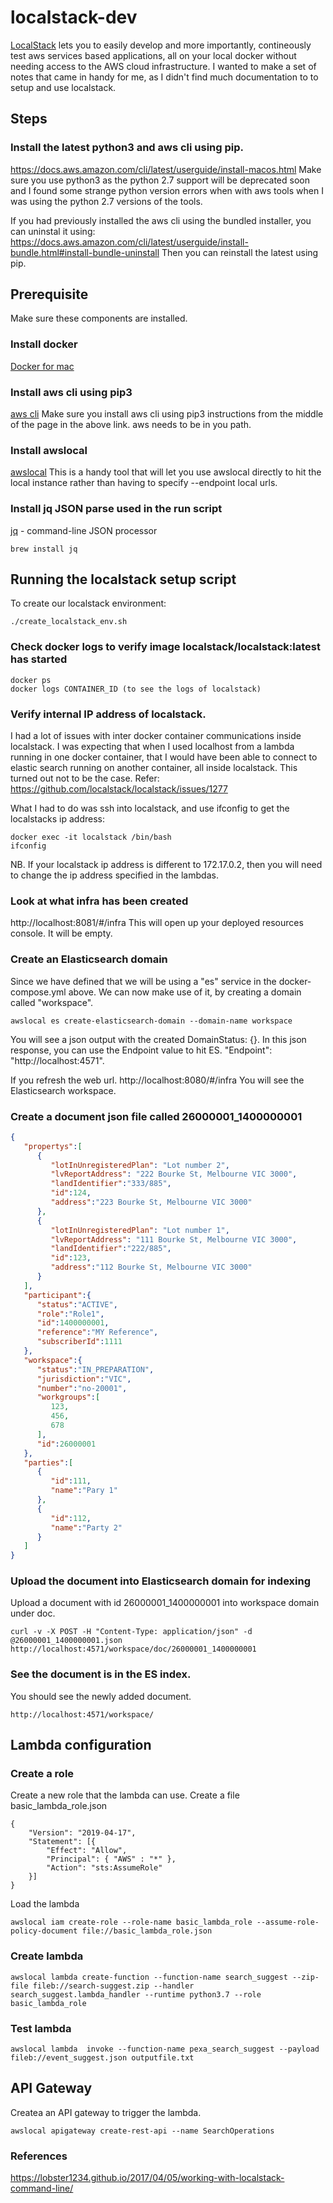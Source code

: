# localstack-dev
[LocalStack](https://github.com/localstack/localstack) lets you to easily develop and more importantly, contineously test aws services based applications, all on your local docker without needing access to the AWS cloud infrastructure.  I wanted to make a set of notes that came in handy for me, as I didn't find much documentation to to setup and use localstack.

## Steps
### Install the latest python3 and aws cli using pip. 
https://docs.aws.amazon.com/cli/latest/userguide/install-macos.html
Make sure you use python3 as the python 2.7 support will be deprecated soon and I found some strange python version errors when with aws tools when I was using the python 2.7 versions of the tools.

If you had previously installed the aws cli using the bundled installer, you can uninstal it using:
https://docs.aws.amazon.com/cli/latest/userguide/install-bundle.html#install-bundle-uninstall
Then you can reinstall the latest using pip.

## Prerequisite
Make sure these components are installed.

### Install docker
[Docker for mac](https://docs.docker.com/docker-for-mac/install/)

### Install aws cli using pip3
[aws cli](https://docs.aws.amazon.com/cli/latest/userguide/install-macos.html)
Make sure you install aws cli using pip3 instructions from the middle of the page in the above link.
aws needs to be in you path.

### Install awslocal
[awslocal](https://github.com/localstack/awscli-local)
This is a handy tool that will let you use awslocal directly to hit the local instance rather than having to specify --endpoint local urls.

### Install jq JSON parse used in the run script 
[jq](https://stedolan.github.io/jq/) - command-line JSON processor
```
brew install jq
```

## Running the localstack setup script
To create our localstack environment:
```
./create_localstack_env.sh
```

### Check docker logs to verify image localstack/localstack:latest has started
```
docker ps
docker logs CONTAINER_ID (to see the logs of localstack)
```

### Verify internal IP address of localstack.
I had a lot of issues with inter docker container communications inside localstack.  I was expecting that when I used localhost from a lambda running in one docker container, that I would have been able to connect to elastic search running on another container, all inside localstack. This turned out not to be the case.  Refer: https://github.com/localstack/localstack/issues/1277

What I had to do was ssh into localstack, and use ifconfig to get the localstacks ip address:
```
docker exec -it localstack /bin/bash
ifconfig
```
NB. If your localstack ip address is different to 172.17.0.2, then you will need to change the ip address specified in the lambdas.


### Look at what infra has been created
http://localhost:8081/#/infra
This will open up your deployed resources console.  It will be empty.

### Create an Elasticsearch domain
Since we have defined that we will be using a "es" service in the docker-compose.yml above. We can now make use of it, by creating a domain called "workspace".

```
awslocal es create-elasticsearch-domain --domain-name workspace
```
You will see a json output with the created DomainStatus: {}.  In this json response,  you can use the Endpoint value to hit ES. "Endpoint": "http://localhost:4571".

If you refresh the web url. http://localhost:8080/#/infra
You will see the Elasticsearch workspace.

### Create a document json file called 26000001_1400000001
```json
{
   "propertys":[
      {
         "lotInUnregisteredPlan": "Lot number 2",
         "lvReportAddress": "222 Bourke St, Melbourne VIC 3000",
         "landIdentifier":"333/885",
         "id":124,
         "address":"223 Bourke St, Melbourne VIC 3000"
      },
      {
         "lotInUnregisteredPlan": "Lot number 1",
         "lvReportAddress": "111 Bourke St, Melbourne VIC 3000",
         "landIdentifier":"222/885",
         "id":123,
         "address":"112 Bourke St, Melbourne VIC 3000"
      }
   ],
   "participant":{
      "status":"ACTIVE",
      "role":"Role1",
      "id":1400000001,
      "reference":"MY Reference",
      "subscriberId":1111
   },
   "workspace":{
      "status":"IN_PREPARATION",
      "jurisdiction":"VIC",
      "number":"no-20001",
      "workgroups":[
         123,
         456,
         678
      ],
      "id":26000001
   },
   "parties":[
      {
         "id":111,
         "name":"Pary 1"
      },
      {
         "id":112,
         "name":"Party 2"
      }
   ]
}
```

### Upload the document into Elasticsearch domain for indexing
Upload a document with id 26000001_1400000001 into workspace domain under doc.
```
curl -v -X POST -H "Content-Type: application/json" -d @26000001_1400000001.json http://localhost:4571/workspace/doc/26000001_1400000001
```

### See the document is in the ES index.
You should see the newly added document.
```
http://localhost:4571/workspace/
```

## Lambda configuration
### Create a role 
Create a new role that the lambda can use.  Create a file basic_lambda_role.json
```
{
    "Version": "2019-04-17",
    "Statement": [{
        "Effect": "Allow",
        "Principal": { "AWS" : "*" },
        "Action": "sts:AssumeRole"
    }]
}
```
Load the lambda
```
awslocal iam create-role --role-name basic_lambda_role --assume-role-policy-document file://basic_lambda_role.json
```

### Create lambda
```
awslocal lambda create-function --function-name search_suggest --zip-file fileb://search-suggest.zip --handler search_suggest.lambda_handler --runtime python3.7 --role basic_lambda_role 
```

### Test lambda
```
awslocal lambda  invoke --function-name pexa_search_suggest --payload fileb://event_suggest.json outputfile.txt
```

## API Gateway
Createa an API gateway to trigger the lambda.
```
awslocal apigateway create-rest-api --name SearchOperations
```


### References
https://lobster1234.github.io/2017/04/05/working-with-localstack-command-line/

